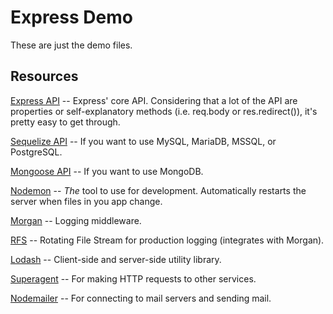 # Express Demo

These are just the demo files.

## Resources

[Express API](http://expressjs.com/en/4x/api.html) -- Express' core API. Considering that a lot of the API are properties or self-explanatory methods (i.e. req.body or res.redirect()), it's pretty easy to get through.

[Sequelize API](http://docs.sequelizejs.com/) -- If you want to use MySQL, MariaDB, MSSQL, or PostgreSQL.

[Mongoose API](http://mongoosejs.com/docs/guide.html) -- If you want to use MongoDB.

[Nodemon](https://www.npmjs.com/package/nodemon) -- *The* tool to use for development. Automatically restarts the server when files in you app change.

[Morgan](https://www.npmjs.com/package/morgan) -- Logging middleware.

[RFS](https://www.npmjs.com/package/rotating-file-stream) -- Rotating File Stream for production logging (integrates with Morgan).

[Lodash](https://lodash.com/) -- Client-side and server-side utility library.

[Superagent](https://visionmedia.github.io/superagent/) -- For making HTTP requests to other services.

[Nodemailer](https://nodemailer.com/about/) -- For connecting to mail servers and sending mail.
